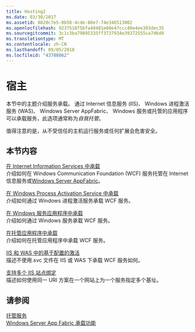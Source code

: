 ```yaml
---
title: Hosting2
ms.date: 03/30/2017
ms.assetid: 0820c7e5-0b50-4cde-80e7-74e346513002
ms.openlocfilehash: 9237518f5bfa48401e60e47ccc40e4ee303dec35
ms.sourcegitcommit: 3c1c3ba79895335ff3737934e39372555ca7d6d0
ms.translationtype: MT
ms.contentlocale: zh-CN
ms.lasthandoff: 09/05/2018
ms.locfileid: "43788862"
---
```

# <a name="hosting"></a>宿主
本节中的主题介绍服务承载。 通过 Internet 信息服务 (IIS)、 Windows 进程激活服务 (WAS)、 Windows Server AppFabric、 Windows 服务或托管的应用程序可以承载服务，此选项通常称为*自我托管*。  
  
 值得注意的是，从不受信任的主机运行服务或任何扩展会危害安全。  
  
## <a name="in-this-section"></a>本节内容  
 [在 Internet Information Services 中承载](../../../../docs/framework/wcf/feature-details/hosting-in-internet-information-services.md)  
 介绍如何在 Windows Communication Foundation (WCF) 服务托管在 Internet 信息服务或[Windows Server AppFabric](https://go.microsoft.com/fwlink/?LinkId=196496)。  
  
 [在 Windows Process Activation Service 中承载](../../../../docs/framework/wcf/feature-details/hosting-in-windows-process-activation-service.md)  
 介绍如何通过 Windows 进程激活服务承载 WCF 服务。  
  
 [在 Windows 服务应用程序中承载](../../../../docs/framework/wcf/feature-details/hosting-in-a-windows-service-application.md)  
 介绍如何通过 Windows 服务承载 WCF 服务。  
  
 [在托管应用程序中承载](../../../../docs/framework/wcf/feature-details/hosting-in-a-managed-application.md)  
 介绍如何在托管应用程序中承载 WCF 服务。  
  
 [IIS 和 WAS 中的基于配置的激活](../../../../docs/framework/wcf/feature-details/configuration-based-activation-in-iis-and-was.md)  
 描述不使用.svc 文件在 IIS 或 WAS 下承载 WCF 服务如何。  
  
 [支持多个 IIS 站点绑定](../../../../docs/framework/wcf/feature-details/supporting-multiple-iis-site-bindings.md)  
 描述如何使用同一 URI 方案在一个网站上为一个服务指定多个基址。  
  
## <a name="see-also"></a>请参阅  
 [托管服务](../../../../docs/framework/wcf/hosting-services.md)  
 [Windows Server App Fabric 承载功能](https://go.microsoft.com/fwlink/?LinkId=201276)
